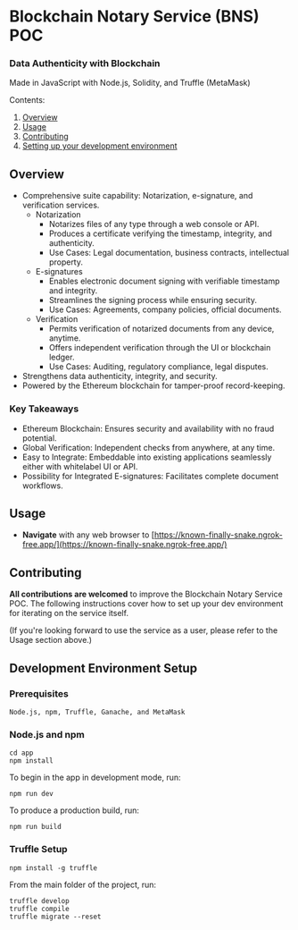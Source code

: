 # Blockchain Notary Service (BNS) POC
### Data Authenticity with Blockchain

Made in JavaScript with Node.js, Solidity, and Truffle (MetaMask)

Contents:

1.  [Overview](#overview)
1.  [Usage](#usage)
1.  [Contributing](#contributing)
1.  [Setting up your development environment](#setting-up-your-development-environment)


## Overview
* Comprehensive suite capability: Notarization, e-signature, and verification services.
  * Notarization
    * Notarizes files of any type through a web console or API.
    * Produces a certificate verifying the timestamp, integrity, and authenticity.
    * Use Cases: Legal documentation, business contracts, intellectual property.
  * E-signatures
    * Enables electronic document signing with verifiable timestamp and integrity.
    * Streamlines the signing process while ensuring security.
    * Use Cases: Agreements, company policies, official documents.
  * Verification
    * Permits verification of notarized documents from any device, anytime.
    * Offers independent verification through the UI or blockchain ledger.
    * Use Cases: Auditing, regulatory compliance, legal disputes.
* Strengthens data authenticity, integrity, and security.
* Powered by the Ethereum blockchain for tamper-proof record-keeping.

### Key Takeaways
* Ethereum Blockchain: Ensures security and availability with no fraud potential.
* Global Verification: Independent checks from anywhere, at any time.
* Easy to Integrate: Embeddable into existing applications seamlessly either with whitelabel UI or API.
* Possibility for Integrated E-signatures: Facilitates complete document workflows.

## Usage

* **Navigate** with any web browser to [https://known-finally-snake.ngrok-free.app/](https://known-finally-snake.ngrok-free.app/)

## Contributing

**All contributions are welcomed** to improve the Blockchain Notary Service POC. The following instructions cover how to set up your dev environment for iterating on the service itself.

(If you're looking forward to use the service as a user, please refer to the Usage section above.)


## Development Environment Setup

### Prerequisites
```
Node.js, npm, Truffle, Ganache, and MetaMask
```

### Node.js and npm
```
cd app
npm install
```
To begin in the app in development mode, run:
```
npm run dev
```
To produce a production build, run:
```
npm run build
```

### Truffle Setup
```
npm install -g truffle
```
From the main folder of the project, run:
```
truffle develop
truffle compile
truffle migrate --reset
```